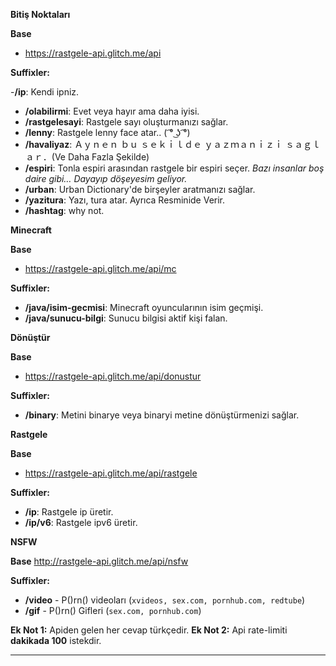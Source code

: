 
__**Bitiş Noktaları**__

**Base**
- https://rastgele-api.glitch.me/api

**Suffixler:**

-**/ip**: Kendi ipniz.
- **/olabilirmi**: Evet veya hayır ama daha iyisi.
- **/rastgelesayi**: Rastgele sayı oluşturmanızı sağlar.
- **/lenny**: Rastgele lenny face atar.. ( ͡° ͜ʖ ͡°)
- **/havaliyaz**: Ａｙｎｅｎ  ｂｕ  ｓｅｋｉｌｄｅ  ｙａｚｍａｎｉｚｉ  ｓａｇｌａｒ．(Ve Daha Fazla Şekilde)
- **/espiri**: Tonla espiri arasından rastgele bir espiri seçer.  *Bazı insanlar boş daire gibi… Dayayıp döşeyesim geliyor.*
- **/urban**: Urban Dictionary'de birşeyler aratmanızı sağlar.
- **/yazitura**: Yazı, tura atar. Ayrıca Resminide Verir.
- **/hashtag**: why not.

**__Minecraft__**

**Base**
- https://rastgele-api.glitch.me/api/mc

**Suffixler:**

- **/java/isim-gecmisi**: Minecraft oyuncularının isim geçmişi.
- **/java/sunucu-bilgi**: Sunucu bilgisi aktif kişi falan.

__**Dönüştür**__

**Base**
- https://rastgele-api.glitch.me/api/donustur

**Suffixler:**

- **/binary**: Metini binarye veya binaryi metine dönüştürmenizi sağlar.

__**Rastgele**__

**Base**
- https://rastgele-api.glitch.me/api/rastgele

**Suffixler:**

- **/ip**: Rastgele ip üretir.
- **/ip/v6**: Rastgele ipv6 üretir.

__**NSFW**__

**Base**
http://rastgele-api.glitch.me/api/nsfw

**Suffixler:**
- **/video** - P()rn() videoları (`xvideos, sex.com, pornhub.com, redtube`)
- **/gif** - P()rn() Gifleri (`sex.com, pornhub.com`)

**Ek Not 1:** Apiden gelen her cevap türkçedir.
**Ek Not 2:** Api rate-limiti __dakikada 100__ istekdir.
** **
